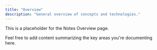 ```yaml
---
title: "Overview"
description: "General overview of concepts and technologies."
---
```


This is a placeholder for the Notes Overview page.

Feel free to add content summarizing the key areas you're documenting here.